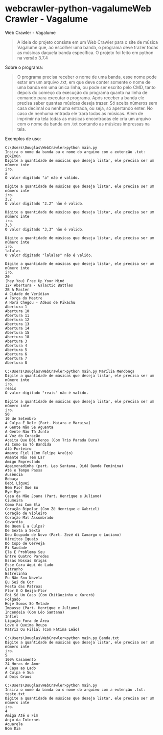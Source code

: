 # webcrawler-python-vagalumeWeb Crawler - Vagalume

Web Crawler - Vagalume

>A ideia do projeto consiste em um Web Crawler para o site de música Vagalume que, ao escolher uma banda, o programa deve trazer todas as músicas daquela banda específica.
>O projeto foi feito em python na versão 3.7.4

Sobre o programa:

>O programa precisa receber o nome de uma banda, esse nome pode estar em um arquivo .txt, em que deve conter somente o nome de uma banda em uma única linha, ou pode ser escrito pelo CMD, tanto depois do começo da execução do programa quanto na linha de comando para executar o programa.
>Após receber a banda ele precisa saber quantas músicas deseja trazer. Só aceita números sem casa decimal ou nenhuma entrada, ou seja, só apertando enter. No caso de nenhuma entrada ele trará todas as músicas.
>Além de imprimir na tela todas as músicas encontradas ele cria um arquivo com o nome da banda em .txt contando as músicas impressas na tela.

Exemplos de uso:

```
C:\Users\Douglas\WebCrawler>python main.py
Insira o nome da banda ou o nome do arquivo com a extenção .txt:
pOkEmOn
Digite a quantidade de músicas que deseja listar, ele precisa ser um número inte
iro.
a
O valor digitado "a" não é valido.

Digite a quantidade de músicas que deseja listar, ele precisa ser um número inte
iro.
2.2
O valor digitado "2.2" não é valido.

Digite a quantidade de músicas que deseja listar, ele precisa ser um número inte
iro.
3,3
O valor digitado "3,3" não é valido.

Digite a quantidade de músicas que deseja listar, ele precisa ser um número inte
iro.
lalalas
O valor digitado "lalalas" não é valido.

Digite a quantidade de músicas que deseja listar, ele precisa ser um número inte
iro.
20
(hey You) Free Up Your Mind
12º Abertura - Galactic Battles
2B A Master
A Cidade de Verídian
A Força do Mestre
A Hora Chegou - Adeus de Pikachu
Abertura 1
Abertura 10
Abertura 11
Abertura 12
Abertura 13
Abertura 14
Abertura 15
Abertura 18
Abertura 3
Abertura 4
Abertura 5
Abertura 6
Abertura 7
Abertura 8
```

```
C:\Users\Douglas\WebCrawler>python main.py Marília Mendonça
Digite a quantidade de músicas que deseja listar, ele precisa ser um número inte
iro.
reais
O valor digitado "reais" não é valido.

Digite a quantidade de músicas que deseja listar, ele precisa ser um número inte
iro.
50
10 de Setembro
A Culpa É Dele (Part. Maiara e Maraisa)
A Gente Não Se Aguenta
A Gente Não Tá Junto
A Voz do Coração
Aceita Que Dói Menos (Com Trio Parada Dura)
Aí Como Eu Tô Bandida
Alô Porteiro
Amante Fiel (Com Felipe Araújo)
Amante Não Tem Lar
Amigo Emprestado
Apaixonadinha (part. Leo Santana, Didá Banda Feminina)
Até o Tempo Passa
Ausência
Bebaça
Bebi Liguei
Bem Pior Que Eu
Bye Bye
Casa da Mãe Joana (Part. Henrique e Juliano)
Ciumeira
Como Faz Com Ela
Coração Bipolar (Com Zé Henrique e Gabriel)
Coração de Violeiro
Coração Mal Assombrado
Covardia
De Quem É a Culpa?
De Sexta a Sexta
Deu Ocupado de Novo (Part. Zezé di Camargo e Luciano)
Direitos Iguais
Do Copo de Cerveja
Ei Saudade
Ela É Problema Seu
Entre Quatro Paredes
Essas Nossas Brigas
Esse Cara Aqui do Lado
Estranho
Estrelinha
Eu Não Sou Novela
Eu Sei de Cor
Festa das Patroas
Flor E O Beija-Flor
Foi Só Um Caso (Com Chitãozinho e Xororó)
Folgado
Hoje Somos Só Metade
Impasse (Part. Henrique e Juliano)
Incendeia (Com Léo Santana)
Infiel
Ligação Fora de Área
Love à Queima Roupa
Matriz Ou Filial (Com Fátima Leão)
```

```
C:\Users\Douglas\WebCrawler>python main.py Banda.txt
Digite a quantidade de músicas que deseja listar, ele precisa ser um número inte
iro.
5
100% Casamento
24 Horas de Amor
A Casa ao Lado
A Culpa é Sua
A Dois Graus
```

```
C:\Users\Douglas\WebCrawler>python main.py
Insira o nome da banda ou o nome do arquivo com a extenção .txt:
teste.txt
Digite a quantidade de músicas que deseja listar, ele precisa ser um número inte
iro.
4
Amiga Até o Fim
Anjo da Internet
Aquarela
Bom Dia
```
